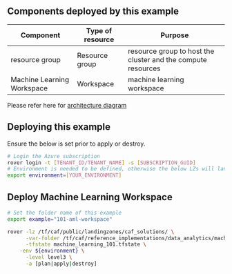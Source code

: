 ## Components deployed by this example

| Component                  | Type of resource | Purpose                                                      |
|----------------------------|------------------|--------------------------------------------------------------|
| resource group             | Resource group   | resource group to host the cluster and the compute resources |
| Machine Learning Workspace | Workspace        | machine learning workspace                                   |

Please refer here for [architecture diagram](https://github.com/aztfmod/landingzone_data_analytics/tree/0.4/examples/machine_learning)

## Deploying this example

Ensure the below is set prior to apply or destroy.

```bash
# Login the Azure subscription
rover login -t [TENANT_ID/TENANT_NAME] -s [SUBSCRIPTION_GUID]
# Environment is needed to be defined, otherwise the below LZs will land into sandpit which someone else is working on
export environment=[YOUR_ENVIRONMENT]
```

## Deploy Machine Learning Workspace

```bash
# Set the folder name of this example
export example="101-aml-workspace"

rover -lz /tf/caf/public/landingzones/caf_solutions/ \
      -var-folder /tf/caf/reference_implementations/data_analytics/machine_learning/${example} \
      -tfstate machine_learning_101.tfstate \
	-env ${environment} \
      -level level3 \
      -a [plan|apply|destroy]
```